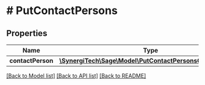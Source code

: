 # # PutContactPersons

## Properties

Name | Type | Description | Notes
------------ | ------------- | ------------- | -------------
**contactPerson** | [**\SynergiTech\Sage\Model\PutContactPersonsContactPerson**](PutContactPersonsContactPerson.md) |  |

[[Back to Model list]](../../README.md#models) [[Back to API list]](../../README.md#endpoints) [[Back to README]](../../README.md)
